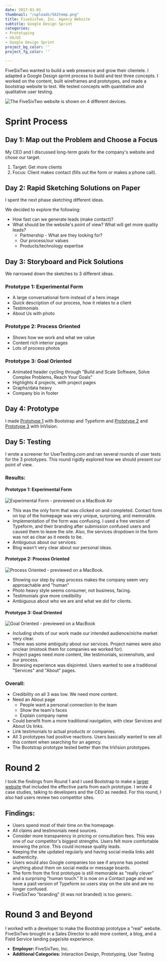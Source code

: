 ```yaml
---
date: 2017-01-01
thumbnail: "/uploads/562temp.png"
title: FiveSixTwo, Inc. Agency Website
subtitle: Google Design Sprint
categories:
- Prototyping
- UX/UI
- Google Design Sprint
project_bg_color: ''
project_fg_color: ''

---
```

FiveSixTwo wanted to build a web presence and grow their clientele. I adapted a Google Design sprint process to build and test three concepts. I worked on the content, built wireframes and prototypes, and made a bootstrap website to test. We tested concepts with quantitative and qualitative user testing.

![The FiveSixTwo website is shown on 4 different devices.](/uploads/562-1.png "FiveSixTwo website preview")

# Sprint Process

## Day 1: Map out the Problem and Choose a Focus

My CEO and I discussed long-term goals for the company's website and chose our target.

1. Target: Get more clients
2. Focus: Client makes contact (fills out the form or makes a phone call).

## Day 2: Rapid Sketching Solutions on Paper

I spent the next phase sketching different ideas.

We decided to explore the following:

* How fast can we generate leads (make contact)?
* What should be the website's point of view? What will get more quality leads?
  * Partnership - What are they looking for?
  * Our process/our values
  * Products/technology expertise

## Day 3: Storyboard and Pick Solutions

We narrowed down the sketches to 3 different ideas.

### Prototype 1: Experimental Form

* A large conversational form instead of a hero image
* Quick description of our process, how it relates to a client
* Testimonials
* About Us with photo

### Prototype 2: Process Oriented

* Shows how we work and what we value
* Content rich interior pages
* Lots of process photos

### Prototype 3: Goal Oriented

* Animated header cycling through "Build and Scale Software, Solve Complex Problems, Reach Your Goals"
* Highlights 4 projects, with project pages
* Graphs/data heavy
* Company bio in footer

## Day 4: Prototype

I made [Prototype 1](https://sfroehner.github.io/Round1-a/) with Bootstrap and Typeform and [Prototype 2](https://invis.io/RV7BQNKKQ) and [Prototype 3](https://invis.io/UN79DZLCB) with InVision.

## Day 5: Testing

I wrote a screener for UserTesting.com and ran several rounds of user tests for the 3 prototypes. This round rigidly explored how we should present our point of view.

### Results:

#### Prototype 1: Experimental Form

![Experimental Form - previewed on a MacBook Air](/uploads/562-1-1.png "Prototype 1")

* This was the only form that was clicked on and completed. Contact form on top of the homepage was very unique, surprising, and memorable.
* Implementation of the form was confusing. I used a free version of Typeform, and their branding after submission confused users and caused them to leave the site. Also, the services dropdown in the form was not as clear as it needs to be.
* Ambiguous about our services.
* Blog wasn't very clear about our personal ideas.

#### Prototype 2: Process Oriented

![Process Oriented - previewed on a MacBook.](/uploads/562-2.png "Prototype 2")

* Showing our step by step process makes the company seem very approachable and "human"
* Photo heavy style seems consumer, not business, facing.
* Testimonials give more credibility
* Ambiguous about who we are and what we did for clients.

#### Prototype 3: Goal Oriented

![Goal Oriented - previewed on a MacBook](/uploads/562-3.png "Prototype 3")

* Including shots of our work made our intended audience/niche market very clear.
* There was some ambiguity about our services. Project names were also unclear (mistook them for companies we worked for).
* Project pages need more content, like testimonials, screenshots, and our process.
* Browsing experience was disjointed. Users wanted to see a traditional "Services" and "About" pages.

### Overall:

* Credibility on all 3 was low. We need more content.
* Need an About page
  * People want a personal connection to the team
  * Show the team's faces
  * Explain company name
* Could benefit from a more traditional navigation, with clear Services and About Us links.
* Link testimonials to actual products or companies.
* All 3 prototypes had positive reactions. Users basically wanted to see all this content when searching for an agency.
* The Bootstrap prototype tested better than the InVision prototypes.

# Round 2

I took the findings from Round 1 and I used Bootstrap to make a [larger website](http://beta.fivesixtwo.com/) that included the effective parts from each prototype. I wrote 4 case studies, talking to developers and the CEO as needed. For this round, I also had users review two competitor sites.

## Findings:

* Users spend most of their time on the homepage.
* All claims and testimonials need sources.
* Consider more transparency in pricing or consultation fees. This was one of our competitor's biggest strengths. Users felt more comfortable knowing the price. This could increase quality leads.
* Keeping the site updated regularly and having social media links add authenticity.
* Users would also Google companies too see if anyone has posted anything about them on social media or message boards.
* The form from the first prototype is still memorable as "really clever" and a surprising "human touch." It is now on a Contact page and we have a paid version of Typeform so users stay on the site and are no longer confused.
* FiveSixTwo "branding" (it was not branded) is too generic.

# Round 3 and Beyond

I worked with a developer to make the Bootstrap prototype a "real" website. FiveSixTwo brought in a Sales Director to add more content, a blog, and a Field Service landing page/site experience.

* **Employer:** FiveSixTwo, Inc.
* **Additional Categories:** Interaction Design, Prototyping, User Testing